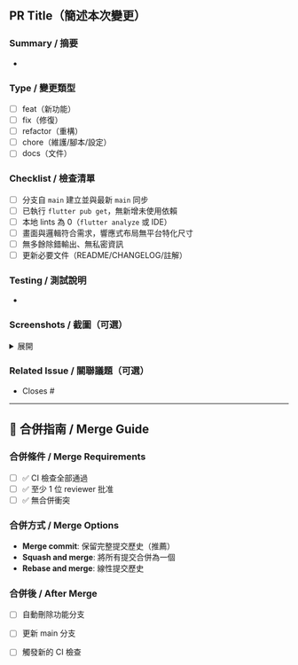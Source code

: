 ## PR Title（簡述本次變更）

### Summary / 摘要
-

### Type / 變更類型
- [ ] feat（新功能）
- [ ] fix（修復）
- [ ] refactor（重構）
- [ ] chore（維護/腳本/設定）
- [ ] docs（文件）

### Checklist / 檢查清單
- [ ] 分支自 `main` 建立並與最新 `main` 同步
- [ ] 已執行 `flutter pub get`，無新增未使用依賴
- [ ] 本地 lints 為 0（`flutter analyze` 或 IDE）
- [ ] 畫面與邏輯符合需求，響應式布局無平台特化尺寸
- [ ] 無多餘除錯輸出、無私密資訊
- [ ] 更新必要文件（README/CHANGELOG/註解）

### Testing / 測試說明
-

### Screenshots / 截圖（可選）
<details>
<summary>展開</summary>

<!-- 貼上截圖或 GIF -->

</details>

### Related Issue / 關聯議題（可選）
- Closes #

---

## 🔄 合併指南 / Merge Guide

### 合併條件 / Merge Requirements
- [ ] ✅ CI 檢查全部通過
- [ ] ✅ 至少 1 位 reviewer 批准
- [ ] ✅ 無合併衝突

### 合併方式 / Merge Options
- **Merge commit**: 保留完整提交歷史（推薦）
- **Squash and merge**: 將所有提交合併為一個
- **Rebase and merge**: 線性提交歷史

### 合併後 / After Merge
- [ ] 自動刪除功能分支
- [ ] 更新 main 分支
- [ ] 觸發新的 CI 檢查

